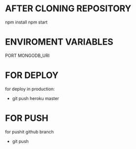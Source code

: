 # AFTER CLONING REPOSITORY

npm install
npm start

# ENVIROMENT VARIABLES

PORT
MONGODB_URI

# FOR DEPLOY

for deploy in production:
- git push heroku master

# FOR PUSH 

for pushit github branch
- git push 
